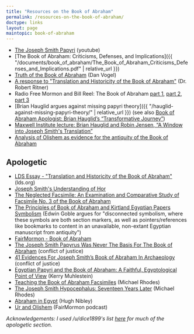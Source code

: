 ```yaml
---
title: "Resources on the Book of Abraham"
permalink: /resources-on-the-book-of-abraham/
doctype: links
layout: page
maintopic: book-of-abraham
---
```


* [The Joseph Smith Papyri](https://www.youtube.com/watch?v=f5FAFVVv_os&feature=youtu.be) (youtube)
* [The Book of Abraham: Criticisms, Defenses, and Implications]({{ "/documents/book_of_abraham/The_Book_of_Abraham_Criticisms_Defenses_and_Implications.pdf" | relative_url }})
* [Truth of the Book of Abraham](https://www.youtube.com/playlist?list=PLjxwXGB2KzRaejlyYHN1Lm9qDYmUpGgQw) (Dan Vogel)
* [A response to "Translation and Historicity of the Book of Abraham"](http://www.mormonthink.com/essays-book-of-abraham.htm) (Dr. Robert Ritner)
* Radio Free Mormon and Bill Reel: The Book of Abraham [part 1](https://mormondiscussionpodcast.org/2018/12/radio-free-mormon-049-the-book-of-abraham-missing-scrolls-catalyst-theories-and-bad-apologetics-part-1/), [part 2](https://mormondiscussionpodcast.org/2018/12/radio-free-mormon-050-the-book-of-abraham-missing-scrolls-catalyst-theories-and-bad-apologetics-part-2/), [part 3](https://radiofreemormon.org/2019/02/radio-free-mormon-055-the-book-of-abraham-missing-scrolls-catalyst-theories-and-bad-apologetics-part-3/)
* [Brian Hauglid argues against missing papyri theory]({{ "/hauglid-against-missing-papyri-theory/" | relative_url }}) (see also [Book of Abraham Apologist: Brian Hauglid’s “Transformative Journey”](https://proveallthingsholdfasttogood.wordpress.com/book-of-abraham-apologist-brian-hauglids-transformative-journey/))
* [Maxwell Institute lecture: Brian Hauglid and Robin Jensen, “A Window into Joseph Smith's Translation”](https://www.youtube.com/watch?v=tznpRR0Fos8)
* [Analysis of Olishem as evidence for the antiquity of the Book of Abraham](https://faenrandir.github.io/a_careful_examination/olishem-as-evidence-for-boa/)

## Apologetic

* [LDS Essay - "Translation and Historicity of the Book of Abraham"](https://www.lds.org/topics/translation-and-historicity-of-the-book-of-abraham?lang=eng) (lds.org)
* [Joseph Smith's Understanding of Hor](https://www.youtube.com/watch?v=Ftpk15fPMIM)
* [The Neglected Facsimile: An Examination and Comparative Study of Facsimile No. 3 of the Book of Abraham](https://scholarsarchive.byu.edu/etd/7598/?fbclid=IwAR1nzeKuvbF2FEc8UM3QQzNGWLH5e-BLg6DbpHMlon-B9hDI4Ctv-F3lakU)
* [The Principles of Book of Abraham and Kirtland Egyptian Papers Symbolism](https://www.reddit.com/r/mormonscholar/comments/b3xrwi/the_principles_of_book_of_abraham_and_kirtland/) (Edwin Goble argues for "disconnected symbolism, where these symbols are both section markers, as well as pointers/references like bookmarks to content in an unavailable, non-extant Egyptian manuscript from antiquity")
* [FairMormon - Book of Abraham](https://www.fairmormon.org/answers/Book_of_Abraham)
* [The Joseph Smith Papyrus Was Never The Basis For The Book of Abraham](http://www.conflictofjustice.com/joseph-smith-papyrus-basis-book-of-abraham/) (conflict of justice)
* [41 Evidences For Joseph Smith’s Book of Abraham In Archaeology](http://www.conflictofjustice.com/evidences-joseph-smiths-book-of-abraham-egyptology-archaeology/) (conflict of justice)
* [Egyptian Papyri and the Book of Abraham: A Faithful, Egyptological Point of View](https://rsc.byu.edu/archived/no-weapon-shall-prosper/egyptian-papyri-and-book-abraham-faithful-egyptological-point-view) (Kerry Muhlestein)
* [Teaching the Book of Abraham Facsimiles](https://rsc.byu.edu/archived/volume-4-number-2-2003/teaching-book-abraham-facsimiles) (Michael Rhodes)
* [The Joseph Smith Hypocephalus: Seventeen Years Later](http://abish.byui.edu/reserve/LenhartM/110/TheJosephSmithHypocephalus.htm) (Michael Rhodes)
* [Abraham in Egypt](https://publications.mi.byu.edu/book/abraham-in-egypt/) (Hugh Nibley)
* [Ur and Olishem](https://www.fairmormon.org/blog/2016/02/10/faith-and-reason-65-ur-and-olishem) (FairMormon podcast)

*Acknowledgements: I used /u/dice1899's list [here](https://www.reddit.com/r/latterdaysaints/comments/akdoo7/book_of_abraham_issues_for_a_returning_wife/ef46l5z/) for much of the apologetic section.*
